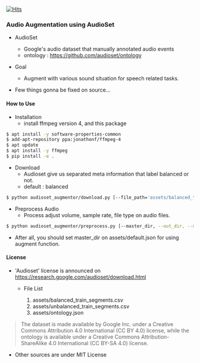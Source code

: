 [![Hits](https://hits.seeyoufarm.com/api/count/incr/badge.svg?url=https%3A%2F%2Fgithub.com%2FAppleHolic%2Faudioset_augmentor)](https://hits.seeyoufarm.com)



### Audio Augmentation using AudioSet

- AudioSet
  - Google's audio dataset that manually annotated audio events
  - ontology : https://github.com/audioset/ontology

- Goal
  - Augment with various sound situation for speech related tasks.

- Few things gonna be fixed on source...


#### How to Use

- Installation
  - install ffmpeg version 4, and this package

``` bash
$ apt install -y software-properties-common
$ add-apt-repository ppa:jonathonf/ffmpeg-4
$ apt update
$ apt install -y ffmpeg
$ pip install -e .
```

- Download
  - Audioset give us separated meta information that label balanced or not.
  - default : balanced

``` bash
$ python audioset_augmentor/download.py [--file_path='assets/balanced_train_segments.csv' --savedir='.data' --n_jobs=4 --delay=0.05]
```

- Preprocess Audio
  - Process adjust volume, sample rate, file type on audio files.

``` bash
$ python audioset_augmentor/preprocess.py [--master_dir, --out_dir, --meta_path='assets/balanced_train_segments.csv' --out_sr=22050 --min_size=1000000(file checker) --n_jobs=4]
```

- After all, you should set master_dir on assets/default.json for using augment function.

#### License

- 'Audioset' license is announced on https://research.google.com/audioset/download.html

  - File List

    1. assets/balanced_train_segments.csv
    2. assets/unbalanced_train_segments.csv
    3. assets/ontology.json

> The dataset is made available by Google Inc. under a Creative Commons Attribution 4.0 International (CC BY 4.0) license, while the ontology is available under a Creative Commons Attribution-ShareAlike 4.0 International (CC BY-SA 4.0) license.

- Other sources are under MIT License
